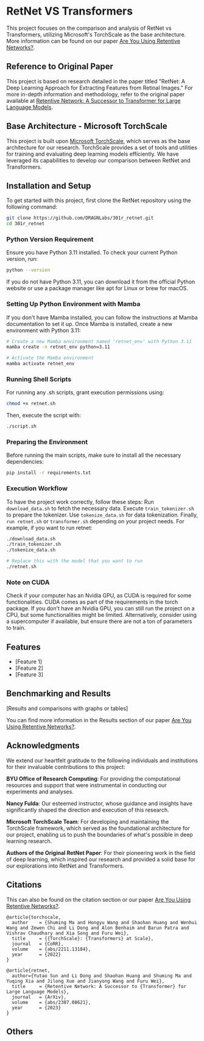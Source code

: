 # RetNet VS Transformers

This project focuses on the comparison and analysis of RetNet vs Transformers, utilizing Microsoft's TorchScale as the base architecture. More information can be found on our paper [Are You Using Retentive Networks?]().

## Reference to Original Paper

This project is based on research detailed in the paper titled "RetNet: A Deep Learning Approach for Extracting Features from Retinal Images." For more in-depth information and methodology, refer to the original paper available at [Retentive Network: A Successor to Transformer for Large Language Models](https://arxiv.org/abs/2307.08621).

## Base Architecture - Microsoft TorchScale

This project is built upon [Microsoft TorchScale](https://github.com/microsoft/torchscale), which serves as the base architecture for our research. TorchScale provides a set of tools and utilities for training and evaluating deep learning models efficiently. We have leveraged its capabilities to develop our comparison between RetNet and Transformers.

## Installation and Setup

To get started with this project, first clone the RetNet repository using the following command:

```bash
git clone https://github.com/DRAGNLabs/301r_retnet.git
cd 301r_retnet
```

### Python Version Requirement

Ensure you have Python 3.11 installed. To check your current Python version, run:

```bash
python --version
```

If you do not have Python 3.11, you can download it from the official Python website or use a package manager like apt for Linux or brew for macOS.

### Setting Up Python Environment with Mamba

If you don't have Mamba installed, you can follow the instructions at Mamba documentation to set it up. Once Mamba is installed, create a new environment with Python 3.11:

```bash
# Create a new Mamba environment named 'retnet_env' with Python 3.11
mamba create -n retnet_env python=3.11

# Activate the Mamba environment
mamba activate retnet_env
```

### Running Shell Scripts

For running any .sh scripts, grant execution permissions using:

```bash
chmod +x retnet.sh
```

Then, execute the script with:

```bash
./script.sh
```

### Preparing the Environment

Before running the main scripts, make sure to install all the necessary dependencies:

```bash
pip install -r requirements.txt
```

### Execution Workflow

To have the project work correctly, follow these steps:
Run `download_data.sh` to fetch the necessary data.
Execute `train_tokenizer.sh` to prepare the tokenizer.
Use `tokenize_data.sh` for data tokenization.
Finally, `run retnet.sh` or `transformer.sh` depending on your project needs.
For example, if you want to run retnet:

```bash
./download_data.sh
./train_tokenizer.sh
./tokenize_data.sh

# Replace this with the model that you want to run
./retnet.sh
```

### Note on CUDA

Check if your computer has an Nvidia GPU, as CUDA is required for some functionalities.
CUDA comes as part of the requirements in the torch package.
If you don't have an Nvidia GPU, you can still run the project on a CPU, but some functionalities might be limited.
Alternatively, consider using a supercomputer if available, but ensure there are not a ton of parameters to train.

## Features

- [Feature 1]
- [Feature 2]
- [Feature 3]

## Benchmarking and Results

[Results and comparisons with graphs or tables]

You can find more information in the Results section of our paper [Are You Using Retentive Networks?]().

## Acknowledgments

We extend our heartfelt gratitude to the following individuals and institutions for their invaluable contributions to this project:

**BYU Office of Research Computing**: For providing the computational resources and support that were instrumental in conducting our experiments and analyses.

**Nancy Fulda**: Our esteemed instructor, whose guidance and insights have significantly shaped the direction and execution of this research.

**Microsoft TorchScale Team**: For developing and maintaining the TorchScale framework, which served as the foundational architecture for our project, enabling us to push the boundaries of what's possible in deep learning research.

**Authors of the Original RetNet Paper**: For their pioneering work in the field of deep learning, which inspired our research and provided a solid base for our explorations into RetNet and Transformers.

## Citations

This can also be found on the citation section or our paper [Are You Using Retentive Networks?]().

```
@article{torchscale,
  author    = {Shuming Ma and Hongyu Wang and Shaohan Huang and Wenhui Wang and Zewen Chi and Li Dong and Alon Benhaim and Barun Patra and Vishrav Chaudhary and Xia Song and Furu Wei},
  title     = {{TorchScale}: {Transformers} at Scale},
  journal   = {CoRR},
  volume    = {abs/2211.13184},
  year      = {2022}
}
```

```
@article{retnet,
  author={Yutao Sun and Li Dong and Shaohan Huang and Shuming Ma and Yuqing Xia and Jilong Xue and Jianyong Wang and Furu Wei},
  title     = {Retentive Network: A Successor to {Transformer} for Large Language Models},
  journal   = {ArXiv},
  volume    = {abs/2307.08621},
  year      = {2023}
}
```

## Others
